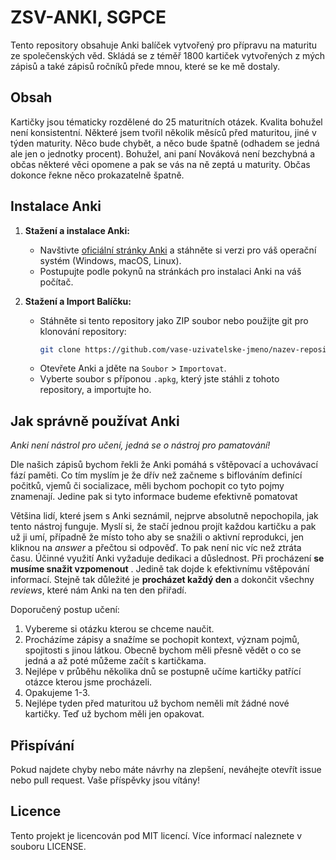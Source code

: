 # ZSV-ANKI, SGPCE

Tento repository obsahuje Anki balíček vytvořený pro přípravu na maturitu ze společenských věd. Skládá se z téměř 1800 kartiček vytvořených z mých zápisů a také zápisů ročníků přede mnou, které se ke mě dostaly.

## Obsah

Kartičky jsou tématicky rozdělené do 25 maturitních otázek. Kvalita bohužel není konsistentní. Některé jsem tvořil několik měsíců před maturitou, jiné v týden maturity. Něco bude chybět, a něco bude špatně (odhadem se jedná ale jen o jednotky procent). Bohužel, ani paní Nováková není bezchybná a občas některé věci opomene a pak se vás na ně zeptá u maturity. Občas dokonce řekne něco prokazatelně špatně.

## Instalace Anki

1. **Stažení  a instalace Anki:**
   - Navštivte [oficiální stránky Anki](https://apps.ankiweb.net) a stáhněte si verzi pro váš operační systém (Windows, macOS, Linux).
   - Postupujte podle pokynů na stránkách pro instalaci Anki na váš počítač.

2. **Stažení a Import Balíčku:**
   - Stáhněte si tento repository jako ZIP soubor nebo použijte git pro klonování repository:
     ```bash
     git clone https://github.com/vase-uzivatelske-jmeno/nazev-repository.git
     ```
   - Otevřete Anki a jděte na `Soubor` > `Importovat`.
   - Vyberte soubor s příponou `.apkg`, který jste stáhli z tohoto repository, a importujte ho.

## Jak správně používat Anki

*Anki není nástrol pro učení, jedná se o nástroj pro pamatování!* 

Dle našich zápisů bychom řekli že Anki pomáhá s vštěpovací a uchovávací fází paměti. Co tím myslím je že dřív než začneme s biflováním definící počitků, vjemů či socializace, měli bychom pochopit co tyto pojmy znamenají. Jedine pak si tyto informace budeme efektivně pomatovat

Většina lidí, které jsem s Anki seznámil, nejprve absolutně nepochopila, jak tento nástroj funguje. Myslí si, že stačí jednou projít každou kartičku a pak už ji umí, případně že místo toho aby se snažili o aktivní reprodukci, jen kliknou na *answer* a přečtou si odpověď. To pak není nic víc než ztráta času. 
Účinné využití Anki vyžaduje dedikaci a důslednost. Při procházení **se musíme snažit vzpomenout** . Jedině tak dojde k efektivnímu vštěpování informací. Stejně tak důležité je **procházet každý den** a dokončit všechny *reviews*, které nám Anki na ten den přiřadí.

Doporučený postup učení:

 1. Vybereme si otázku kterou se chceme naučit.
 2. Procházíme zápisy a snažíme se pochopit kontext, význam pojmů, spojitosti s jinou látkou. Obecně bychom měli přesně vědět o co se jedná a až poté můžeme začít s kartičkama.
 3. Nejlépe v průběhu několika dnů se postupně učíme kartičky patřící otázce kterou jsme procházeli.
 4. Opakujeme 1-3.
 5. Nejlépe tyden před maturitou už bychom neměli mít žádné nové kartičky. Teď už bychom měli jen opakovat.

## Přispívání

Pokud najdete chyby nebo máte návrhy na zlepšení, neváhejte otevřít issue nebo pull request. Vaše příspěvky jsou vítány!

## Licence

Tento projekt je licencován pod MIT licencí. Více informací naleznete v souboru LICENSE.

